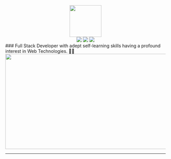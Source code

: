 


<div id="header" align="center">
  <img src="https://media.giphy.com/media/M9gbBd9nbDrOTu1Mqx/giphy.gif" width="100"/>
</div>

<div id="badges" align="center">
  <a href = "https://www.linkedin.com/in/sushmita-palikhe-b45638177/" ><img src="https://img.shields.io/badge/LinkedIn-blue?logo=linkedin&logoColor=white"/></a>
  <a href="https://www.facebook.com/sushmita.palikhe.9/"><img src="https://img.shields.io/badge/Facebook-blue?logo=facebook&logoColor=white"/></a>
  <a href="https://sushmita85.gitlab.io/my-portfolio/"><img src="https://img.shields.io/badge/Portfolio-blue"/></a>
</div>
<div align="center">
  <img src="https://komarev.com/ghpvc/?username=Sushmi-pal&style=flat-square&color=blue" alt=""/>
  </div>
  <div>
  ### Full Stack Developer with adept self-learning skills having a profound interest in Web Technologies. 👋🔭 
  </div>
  <div align="center">
  <img src="https://media.giphy.com/media/Wr8PrRVqnGOLE48FWk/giphy.gif" width="600" height="300"/>
  </div>
  
  
  
  
  
  
  _ _ _
  
  
  
  
  
  
<!--
**Sushmi-pal/Sushmi-pal** is a ✨ _special_ ✨ repository because its `README.md` (this file) appears on your GitHub profile.

Here are some ideas to get you started:<img src="https://komarev.com/ghpvc/?username=your-github-username&style=flat-square&color=blue" alt=""/>

- 🔭 I’m currently working on ...
- 🌱 I’m currently learning ...
- 👯 I’m looking to collaborate on ...
- 🤔 I’m looking for help with ...
- 💬 Ask me about ...
- 📫 How to reach me: ...
- 😄 Pronouns: ...
- ⚡ Fun fact: ...
-->
